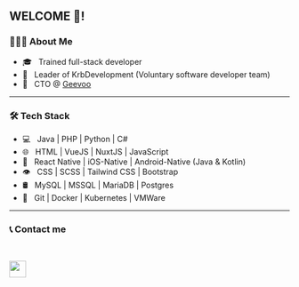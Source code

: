 <h2>WELCOME 👋!</h2>

<h3> 👨🏻‍💻 About Me </h3>

- 🎓 &nbsp; Trained full-stack developer
- 👥 &nbsp; Leader of KrbDevelopment (Voluntary software developer team)
- 🚀 &nbsp; CTO @ [Geevoo](https://www.geevoo.de)

------

<h3>🛠 Tech Stack</h3>

- 💻 &nbsp; Java | PHP | Python | C#
- 🌐 &nbsp; HTML | VueJS | NuxtJS | JavaScript
- 📱 &nbsp; React Native | iOS-Native | Android-Native (Java & Kotlin)
- 👁️ &nbsp; CSS | SCSS | Tailwind CSS | Bootstrap
- 🛢 &nbsp; MySQL | MSSQL | MariaDB | Postgres
- 🔧 &nbsp; Git | Docker | Kubernetes | VMWare

------

<h3>📞 Contact me</h3>
<br>

<a href="https://www.linkedin.com/in/jan-ruhfus-4003a51ba/"><img src="https://www.gl-it.ch/Portals/0/EasyDNNnews/151/img-174857.png" width="30" height="30" /></a>

